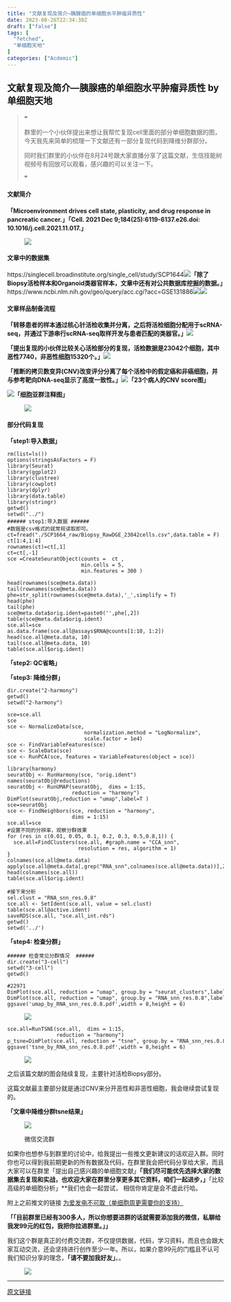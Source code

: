 ```yaml
---
title: "文献复现及简介—胰腺癌的单细胞水平肿瘤异质性"
date: 2023-08-26T22:34:38Z
draft: ["false"]
tags: [
  "fetched",
  "单细胞天地"
]
categories: ["Acdemic"]
---
```

文献复现及简介—胰腺癌的单细胞水平肿瘤异质性 by 单细胞天地
------
<div><section data-tool="mdnice编辑器" data-website="https://www.mdnice.com"><blockquote data-tool="mdnice编辑器"><span>❝</span><p>群里的一个小伙伴提出来想让我帮忙复现cell里面的部分单细胞数据的图，今天我先来简单的梳理一下文献还有一部分复现代码到降维分群部分。</p><p>同时我们群里的小伙伴在8月24号跟大家直播分享了这篇文献，生信技能树视频号有回放可以观看，感兴趣的可以关注一下。</p><span>❞</span></blockquote><h4 data-tool="mdnice编辑器"><span></span>文献简介<span></span></h4><p data-tool="mdnice编辑器"><strong>「Microenvironment drives cell state, plasticity, and drug response in pancreatic cancer.」</strong><strong>「Cell. 2021 Dec 9;184(25):6119-6137.e26.doi: 10.1016/j.cell.2021.11.017.」</strong></p><figure data-tool="mdnice编辑器"><img data-ratio="0.6268518518518519" data-src="https://mmbiz.qpic.cn/mmbiz_png/iaRJcrq2LosicluqDZIvjvQjuJ0wSYP8ScztLPdcPFq6OrdOjP6FApUAncd524pxvkASrtY5R5RzlM0wMkTR2w5w/640?wx_fmt=png" data-type="png" data-w="1080" src="https://mmbiz.qpic.cn/mmbiz_png/iaRJcrq2LosicluqDZIvjvQjuJ0wSYP8ScztLPdcPFq6OrdOjP6FApUAncd524pxvkASrtY5R5RzlM0wMkTR2w5w/640?wx_fmt=png"></figure><h4 data-tool="mdnice编辑器"><span></span>文章中的数据集<span></span></h4><p data-tool="mdnice编辑器">https://singlecell.broadinstitute.org/single_cell/study/SCP1644<img data-ratio="0.3990740740740741" data-src="https://mmbiz.qpic.cn/mmbiz_png/iaRJcrq2LosicluqDZIvjvQjuJ0wSYP8ScOK7micS2eP1WeictzHzD0wK2Ef3Zzzwutnzxv7qFhcvlvib44r9ibBH9yw/640?wx_fmt=png" data-type="png" data-w="1080" src="https://mmbiz.qpic.cn/mmbiz_png/iaRJcrq2LosicluqDZIvjvQjuJ0wSYP8ScOK7micS2eP1WeictzHzD0wK2Ef3Zzzwutnzxv7qFhcvlvib44r9ibBH9yw/640?wx_fmt=png"><strong>「除了Biopsy活检样本和Organoid类器官样本，文章中还有对公共数据库挖掘的数据。」</strong>https://www.ncbi.nlm.nih.gov/geo/query/acc.cgi?acc=GSE131886<img data-ratio="0.15833333333333333" data-src="https://mmbiz.qpic.cn/mmbiz_png/iaRJcrq2LosicluqDZIvjvQjuJ0wSYP8ScPM98pFCENODaTmnSK6fcTdicUCKhS6WxAAtx3bCwWd4tvAxn5bEnOJA/640?wx_fmt=png" data-type="png" data-w="1080" src="https://mmbiz.qpic.cn/mmbiz_png/iaRJcrq2LosicluqDZIvjvQjuJ0wSYP8ScPM98pFCENODaTmnSK6fcTdicUCKhS6WxAAtx3bCwWd4tvAxn5bEnOJA/640?wx_fmt=png"><img data-ratio="0.16630434782608697" data-src="https://mmbiz.qpic.cn/mmbiz_png/iaRJcrq2LosicluqDZIvjvQjuJ0wSYP8Sc1HibWw0aXhly7boibNGibkvCTxG6oSUGfCKsK327CqyDHuic4xaIc49fzQ/640?wx_fmt=png" data-type="png" data-w="920" src="https://mmbiz.qpic.cn/mmbiz_png/iaRJcrq2LosicluqDZIvjvQjuJ0wSYP8Sc1HibWw0aXhly7boibNGibkvCTxG6oSUGfCKsK327CqyDHuic4xaIc49fzQ/640?wx_fmt=png"></p><h4 data-tool="mdnice编辑器"><span></span>文章样品制备流程<span></span></h4><p data-tool="mdnice编辑器"><strong>「转移患者的样本通过核心针活检收集并分离，之后将活检细胞分配用于scRNA-seq，并通过下游串行scRNA-seq取样开发与患者匹配的类器官。」</strong><img data-ratio="0.2852822580645161" data-src="https://mmbiz.qpic.cn/mmbiz_png/iaRJcrq2LosicluqDZIvjvQjuJ0wSYP8ScmicbzapUt74uRZVoSnTKnUbzcmtG9fGdoKEqUD8njGgV4uRTM5aqkWw/640?wx_fmt=png" data-type="png" data-w="992" src="https://mmbiz.qpic.cn/mmbiz_png/iaRJcrq2LosicluqDZIvjvQjuJ0wSYP8ScmicbzapUt74uRZVoSnTKnUbzcmtG9fGdoKEqUD8njGgV4uRTM5aqkWw/640?wx_fmt=png"></p><p data-tool="mdnice编辑器"><strong>「提出复现的小伙伴比较关心活检部分的复现，活检数据是23042个细胞，其中恶性7740，非恶性细胞15320个。」</strong><img data-ratio="0.49555273189326554" data-src="https://mmbiz.qpic.cn/mmbiz_png/iaRJcrq2LosicluqDZIvjvQjuJ0wSYP8Scv2ATuIhGUhAbhJHAT1OzQj1iaH4X0NuJLhzcrjmA3icuAuvicrfd90RNA/640?wx_fmt=png" data-type="png" data-w="787" src="https://mmbiz.qpic.cn/mmbiz_png/iaRJcrq2LosicluqDZIvjvQjuJ0wSYP8Scv2ATuIhGUhAbhJHAT1OzQj1iaH4X0NuJLhzcrjmA3icuAuvicrfd90RNA/640?wx_fmt=png"></p><p data-tool="mdnice编辑器"><strong>「推断的拷贝数变异(CNV)改变评分分离了每个活检中的假定癌和非癌细胞，并与参考靶向DNA-seq显示了高度一致性。」</strong><img data-ratio="1.008635578583765" data-src="https://mmbiz.qpic.cn/mmbiz_png/iaRJcrq2LosicluqDZIvjvQjuJ0wSYP8Sc4cu5e55ribGJvbfx7L3p2oPYYHm5KIRbZnDzerBm0rzVC15IWtzNIJw/640?wx_fmt=png" data-type="png" data-w="579" src="https://mmbiz.qpic.cn/mmbiz_png/iaRJcrq2LosicluqDZIvjvQjuJ0wSYP8Sc4cu5e55ribGJvbfx7L3p2oPYYHm5KIRbZnDzerBm0rzVC15IWtzNIJw/640?wx_fmt=png"><strong>「23个病人的CNV score图」</strong></p><p data-tool="mdnice编辑器"><img data-ratio="0.4305555555555556" data-src="https://mmbiz.qpic.cn/mmbiz_png/iaRJcrq2LosicluqDZIvjvQjuJ0wSYP8Sccb0kycicAlicGD3CiaXZ2SOOhnt9ZO3TJslr60SayN6knpV0iaPqLOTJAA/640?wx_fmt=png" data-type="png" data-w="1080" src="https://mmbiz.qpic.cn/mmbiz_png/iaRJcrq2LosicluqDZIvjvQjuJ0wSYP8Sccb0kycicAlicGD3CiaXZ2SOOhnt9ZO3TJslr60SayN6knpV0iaPqLOTJAA/640?wx_fmt=png"><strong>「细胞亚群注释图」</strong></p><figure data-tool="mdnice编辑器"><img data-ratio="1.0149253731343284" data-src="https://mmbiz.qpic.cn/mmbiz_png/iaRJcrq2LosicluqDZIvjvQjuJ0wSYP8ScXibJEXFWrqVN6J29m8vAZlEy8jicfwI11gFKFwbBnibKiaOlvpHGejqMiaA/640?wx_fmt=png" data-type="png" data-w="268" src="https://mmbiz.qpic.cn/mmbiz_png/iaRJcrq2LosicluqDZIvjvQjuJ0wSYP8ScXibJEXFWrqVN6J29m8vAZlEy8jicfwI11gFKFwbBnibKiaOlvpHGejqMiaA/640?wx_fmt=png"></figure><h4 data-tool="mdnice编辑器"><span></span>部分代码复现<span></span></h4><p data-tool="mdnice编辑器"><strong>「step1:导入数据」</strong></p><pre data-tool="mdnice编辑器"><span data-remoteid="c1692849156578" data-cacheurl="https://files.mdnice.com/user/3441/876cad08-0422-409d-bb5a-08afec5da8ee.svg"></span><code>rm(list=ls())<br>options(stringsAsFactors = <span>F</span>) <br><span>library</span>(Seurat)<br><span>library</span>(ggplot2)<br><span>library</span>(clustree)<br><span>library</span>(cowplot)<br><span>library</span>(dplyr)<br><span>library</span>(data.table)<br><span>library</span>(stringr)<br>getwd()<br>setwd(<span>"../"</span>)<br><span>###### step1:导入数据 ######  </span><br><span>#数据是csv格式的就常规读取即可。</span><br>ct=fread(<span>"./SCP1664_raw/Biopsy_RawDGE_23042cells.csv"</span>,data.table = <span>F</span>)<br>ct[<span>1</span>:<span>4</span>,<span>1</span>:<span>4</span>]<br>rownames(ct)=ct[,<span>1</span>]<br>ct=ct[,-<span>1</span>]<br>sce =CreateSeuratObject(counts =  ct ,<br>                        min.cells = <span>5</span>,<br>                        min.features = <span>300</span> )<br><br>head(rownames(sce@meta.data))<br>tail(rownames(sce@meta.data))<br>phe=str_split(rownames(sce@meta.data),<span>'_'</span>,simplify = <span>T</span>)<br>head(phe)<br>tail(phe)<br>sce@meta.data$orig.ident=paste0(<span>''</span>,phe[,<span>2</span>])<br>table(sce@meta.data$orig.ident)<br>sce.all=sce<br>as.data.frame(sce.all@assays$RNA@counts[<span>1</span>:<span>10</span>, <span>1</span>:<span>2</span>])<br>head(sce.all@meta.data, <span>10</span>)<br>tail(sce.all@meta.data, <span>10</span>)<br>table(sce.all$orig.ident)<br></code></pre><p data-tool="mdnice编辑器"><strong>「step2: QC省略」</strong></p><p data-tool="mdnice编辑器"><strong>「step3: 降维分群」</strong></p><pre data-tool="mdnice编辑器"><span></span><code>dir.create(<span>"2-harmony"</span>)<br>getwd()<br>setwd(<span>"2-harmony"</span>)<br><br>sce=sce.all <br>sce<br>sce &lt;- NormalizeData(sce, <br>                         normalization.method = <span>"LogNormalize"</span>,<br>                         scale.factor = <span>1e4</span>) <br>sce &lt;- FindVariableFeatures(sce)<br>sce &lt;- ScaleData(sce)<br>sce &lt;- RunPCA(sce, features = VariableFeatures(object = sce))<br><br><span>library</span>(harmony)<br>seuratObj &lt;- RunHarmony(sce, <span>"orig.ident"</span>)<br>names(seuratObj@reductions)<br>seuratObj &lt;- RunUMAP(seuratObj,  dims = <span>1</span>:<span>15</span>, <br>                     reduction = <span>"harmony"</span>)<br>DimPlot(seuratObj,reduction = <span>"umap"</span>,label=<span>T</span> ) <br>sce=seuratObj<br>sce &lt;- FindNeighbors(sce, reduction = <span>"harmony"</span>,<br>                     dims = <span>1</span>:<span>15</span>) <br>sce.all=sce<br><span>#设置不同的分辨率，观察分群效果</span><br><span>for</span> (res <span>in</span> c(<span>0.01</span>, <span>0.05</span>, <span>0.1</span>, <span>0.2</span>, <span>0.3</span>, <span>0.5</span>,<span>0.8</span>,<span>1</span>)) {<br>  sce.all=FindClusters(sce.all, <span>#graph.name = "CCA_snn",</span><br>                       resolution = res, algorithm = <span>1</span>)<br>}<br>colnames(sce.all@meta.data)<br>apply(sce.all@meta.data[,grep(<span>"RNA_snn"</span>,colnames(sce.all@meta.data))],<span>2</span>,table)<br>head(colnames(sce.all))<br>table(sce.all$orig.ident)<br><br><span>#接下来分析</span><br>sel.clust = <span>"RNA_snn_res.0.8"</span><br>sce.all &lt;- SetIdent(sce.all, value = sel.clust)<br>table(sce.all@active.ident) <br>saveRDS(sce.all, <span>"sce.all_int.rds"</span>)<br>getwd()<br>setwd(<span>'../'</span>)<br></code></pre><p data-tool="mdnice编辑器"><strong>「step4: 检查分群」</strong></p><pre data-tool="mdnice编辑器"><span></span><code><span>###### 检查常见分群情况  ######</span><br>dir.create(<span>"3-cell"</span>)<br>setwd(<span>"3-cell"</span>)  <br>getwd()<br><br><span>#22971</span><br>DimPlot(sce.all, reduction = <span>"umap"</span>, group.by = <span>"seurat_clusters"</span>,label = <span>T</span>) <br>DimPlot(sce.all, reduction = <span>"umap"</span>, group.by = <span>"RNA_snn_res.0.8"</span>,label = <span>T</span>) <br>ggsave(<span>'umap_by_RNA_snn_res.0.8.pdf'</span>,width = <span>8</span>,height = <span>6</span>)<br></code></pre><figure data-tool="mdnice编辑器"><img data-ratio="0.7395104895104895" data-src="https://mmbiz.qpic.cn/mmbiz_png/iaRJcrq2LosicluqDZIvjvQjuJ0wSYP8ScrIibyExWCWo2nFTIw00hMQf86AQzGY2ISGjBNEuJt2B3eWBPjqfiakrw/640?wx_fmt=png" data-type="png" data-w="572" src="https://mmbiz.qpic.cn/mmbiz_png/iaRJcrq2LosicluqDZIvjvQjuJ0wSYP8ScrIibyExWCWo2nFTIw00hMQf86AQzGY2ISGjBNEuJt2B3eWBPjqfiakrw/640?wx_fmt=png"></figure><pre data-tool="mdnice编辑器"><span></span><code>sce.all=RunTSNE(sce.all,  dims = <span>1</span>:<span>15</span>, <br>                reduction = <span>"harmony"</span>)<br>p_tsne=DimPlot(sce.all, reduction = <span>"tsne"</span>, group.by = <span>"RNA_snn_res.0.8"</span>,label = <span>T</span>);p_tsne<br>ggsave(<span>'tsne_by_RNA_snn_res.0.8.pdf'</span>,width = <span>8</span>,height = <span>6</span>)<br></code></pre><figure data-tool="mdnice编辑器"><img data-ratio="0.7309833024118738" data-src="https://mmbiz.qpic.cn/mmbiz_png/iaRJcrq2LosicluqDZIvjvQjuJ0wSYP8Sc9N5oqqfomDIspfzCp1sSKhKDqptwyks8p5HSk3za4lnUvaRzMsdnUg/640?wx_fmt=png" data-type="png" data-w="539" src="https://mmbiz.qpic.cn/mmbiz_png/iaRJcrq2LosicluqDZIvjvQjuJ0wSYP8Sc9N5oqqfomDIspfzCp1sSKhKDqptwyks8p5HSk3za4lnUvaRzMsdnUg/640?wx_fmt=png"></figure><p data-tool="mdnice编辑器">之后该篇文献的图会陆续复现，主要针对活检Biopsy部分。</p><p data-tool="mdnice编辑器">这篇文献最主要部分就是通过CNV来分开恶性和非恶性细胞，我会继续尝试复现的。</p><p data-tool="mdnice编辑器"><strong>「文章中降维分群tsne结果」</strong></p><figure data-tool="mdnice编辑器"><img data-ratio="1.1272727272727272" data-src="https://mmbiz.qpic.cn/mmbiz_png/iaRJcrq2LosicluqDZIvjvQjuJ0wSYP8ScpdP7ic9cqmTXfiah6KdC7fpWAjfJP6AqD2bGqkibxnOqkj83iba8oDUwAw/640?wx_fmt=png" data-type="png" data-w="385" src="https://mmbiz.qpic.cn/mmbiz_png/iaRJcrq2LosicluqDZIvjvQjuJ0wSYP8ScpdP7ic9cqmTXfiah6KdC7fpWAjfJP6AqD2bGqkibxnOqkj83iba8oDUwAw/640?wx_fmt=png"></figure><figure data-tool="mdnice编辑器"><span>微信交流群</span></figure><p data-tool="mdnice编辑器">如果你也想参与到群里的讨论中，给我提出一些推文更新建议的话欢迎入群。同时你也可以得到我前期更新的所有数据及代码，在群里我会把代码分享给大家，而且大家可以在群里「提出自己感兴趣的单细胞文献」<strong>「我们尽可能优先选择大家的数据集去复现和实战，也欢迎大家在群里分享更多其它资料，咱们一起进步，」</strong>「比较高级的单细胞分析」**我们也会一起尝试， 相信你肯定是会不虚此行哈。</p><p data-tool="mdnice编辑器">附上之前推文的链接 <a href="https://mp.weixin.qq.com/s?__biz=MzUzMTEwODk0Ng==&amp;mid=2247512238&amp;idx=1&amp;sn=e0c6dc2ea0e089aabb78133e50fb5d7f&amp;scene=21#wechat_redirect" data-linktype="2">为爱发电不可取（单细胞周更需要你的支持）</a></p><p data-tool="mdnice编辑器"><strong>「「目前群里已经有300多人，所以你想要进群的话就需要添加我的微信，私聊给我发99元的红包，我把你拉进群里。」」</strong></p><p data-tool="mdnice编辑器">我们这个群是真正的付费交流群，不仅提供数据，代码，学习资料，而且也会跟大家互动交流，还会坚持进行创作至少一年。所以，如果介意99元的门槛且不认可我们知识分享的理念，<strong>「请不要加我好友」</strong>。。</p><figure data-tool="mdnice编辑器"><img data-ratio="1" data-src="https://mmbiz.qpic.cn/mmbiz_png/iaRJcrq2LosicluqDZIvjvQjuJ0wSYP8ScS3I7CWvP2wrXxwWsrMdCtluV252X58kxpNQ9ibiaj4o09AnDltuQsib0Q/640?wx_fmt=png" data-type="png" data-w="172" src="https://mmbiz.qpic.cn/mmbiz_png/iaRJcrq2LosicluqDZIvjvQjuJ0wSYP8ScS3I7CWvP2wrXxwWsrMdCtluV252X58kxpNQ9ibiaj4o09AnDltuQsib0Q/640?wx_fmt=png"></figure></section><p><mp-style-type data-value="10000"></mp-style-type></p></div>  
<hr>
<a href="https://mp.weixin.qq.com/s/BnRYd3L3y-OLwSoK3fIjlw",target="_blank" rel="noopener noreferrer">原文链接</a>
